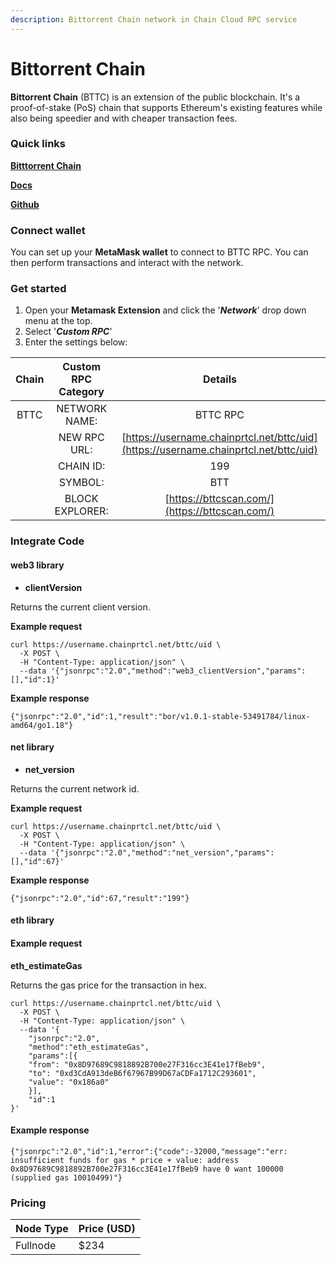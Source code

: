 ```yaml
---
description: Bittorrent Chain network in Chain Cloud RPC service
---
```


# Bittorrent Chain

**Bittorrent Chain** (BTTC) is an extension of the public blockchain. It's a proof-of-stake (PoS) chain that supports Ethereum's existing features while also being speedier and with cheaper transaction fees.

### Quick links[​](https://docs.chain.com/docs/cloud/supported-chains/bittorent-chain/#quick-links) <input type="hidden" id="quick-links" />

****[**Bitttorrent Chain**](https://bttc.bittorrent.com/)****

****[**Docs**](https://doc.bt.io/docs/quickstart)****

****[**Github**](https://github.com/bttcprotocol)****

### Connect wallet[​](https://docs.chain.com/docs/cloud/supported-chains/bittorent-chain/#connect-wallet) <input type="hidden" id="connect-wallet" />

You can set up your **MetaMask wallet** to connect to BTTC RPC. You can then perform transactions and interact with the network.

### Get started[​](https://docs.chain.com/docs/cloud/supported-chains/bittorent-chain/#get-started) <input type="hidden" id="get-started" />

1. Open your **Metamask Extension** and click the '_**Network**_' drop down menu at the top.
2. Select '_**Custom RPC**_'
3. Enter the settings below:

| Chain | Custom RPC Category |                                    Details                                     |
| :---: | :-----------------: | :----------------------------------------------------------------------------: |
| BTTC  |    NETWORK NAME:    |                                    BTTC RPC                                    |
|       |    NEW RPC URL:     | [https://username.chainprtcl.net/bttc/uid](https://username.chainprtcl.net/bttc/uid) |
|       |      CHAIN ID:      |                                      199                                       |
|       |       SYMBOL:       |                                      BTT                                       |
|       |   BLOCK EXPLORER:   |                 [https://bttcscan.com/](https://bttcscan.com/)                 |

### Integrate Code[​](https://docs.chain.com/docs/cloud/supported-chains/bittorent-chain/#gnosis-1) <input type="hidden" id="gnosis-1" />

#### web3 library[​](https://docs.chain.com/docs/cloud/supported-chains/bittorent-chain/#web3-library) <input type="hidden" id="web3-library" />

* **clientVersion**

Returns the current client version.

**Example request**[**​**](https://docs.chain.com/docs/cloud/supported-chains/bittorent-chain/#example-request)

```
curl https://username.chainprtcl.net/bttc/uid \
  -X POST \
  -H "Content-Type: application/json" \
  --data '{"jsonrpc":"2.0","method":"web3_clientVersion","params":[],"id":1}'
```

**Example response**[**​**](https://docs.chain.com/docs/cloud/supported-chains/bittorent-chain/#example-response)

```
{"jsonrpc":"2.0","id":1,"result":"bor/v1.0.1-stable-53491784/linux-amd64/go1.18"}
```

#### net library[​](https://docs.chain.com/docs/cloud/supported-chains/bittorent-chain/#net-library) <input type="hidden" id="net-library" />

* **net\_version**

Returns the current network id.

**Example request**[**​**](https://docs.chain.com/docs/cloud/supported-chains/bittorent-chain/#example-request-1)

```
curl https://username.chainprtcl.net/bttc/uid \
  -X POST \
  -H "Content-Type: application/json" \
  --data '{"jsonrpc":"2.0","method":"net_version","params":[],"id":67}'
```

**Example response**[**​**](https://docs.chain.com/docs/cloud/supported-chains/bittorent-chain/#example-response-1)

```
{"jsonrpc":"2.0","id":67,"result":"199"}
```

#### eth library[​](https://docs.chain.com/docs/cloud/supported-chains/bittorent-chain/#eth-library) <input type="hidden" id="eth-library" />

#### Example request[​](https://docs.chain.com/docs/cloud/supported-chains/bittorent-chain/#example-request-2) <input type="hidden" id="example-request-2" />

**eth\_estimateGas**

Returns the gas price for the transaction in hex.

```
curl https://username.chainprtcl.net/bttc/uid \
  -X POST \
  -H "Content-Type: application/json" \
  --data '{
    "jsonrpc":"2.0",
    "method":"eth_estimateGas",
    "params":[{
    "from": "0x8D97689C9818892B700e27F316cc3E41e17fBeb9",
    "to": "0xd3CdA913deB6f67967B99D67aCDFa1712C293601",
    "value": "0x186a0"
    }],
    "id":1
}'
```

#### Example response[​](https://docs.chain.com/docs/cloud/supported-chains/bittorent-chain/#example-response-2) <input type="hidden" id="example-response-2" />

```
{"jsonrpc":"2.0","id":1,"error":{"code":-32000,"message":"err: insufficient funds for gas * price + value: address 0x8D97689C9818892B700e27F316cc3E41e17fBeb9 have 0 want 100000 (supplied gas 10010499)"}
```

### Pricing[​](https://docs.chain.com/docs/cloud/supported-chains/bittorent-chain/#pricing) <input type="hidden" id="pricing" />

| Node Type             | Price (USD)          |
| --------------------- | ---------------------|
| Fullnode              | $234                 |